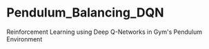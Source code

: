 # Pendulum_Balancing_DQN
Reinforcement Learning using Deep Q-Networks in Gym's Pendulum Environment
